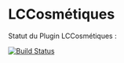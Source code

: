 # LCCosmétiques

Statut du Plugin LCCosmétiques :


[![Build Status](https://travis-ci.org/SchawnnDev/LdCt-Cosmetiques.svg?branch=master)](https://travis-ci.org/SchawnnDev/LdCt-Cosmetiques)
